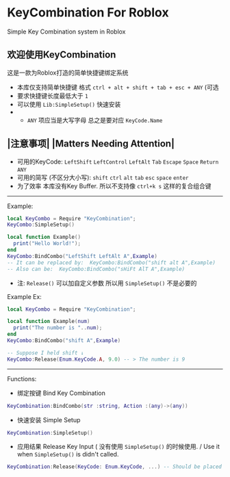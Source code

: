 # KeyCombination For Roblox
Simple Key Combination system in Roblox

## 欢迎使用KeyCombination
这是一款为Roblox打造的简单快捷键绑定系统
* 本库仅支持简单快捷键 格式 `ctrl + alt + shift + tab + esc + ANY` (可选
* 要求快捷键长度最低大于 `1`
* 可以使用 `Lib:SimpleSetup()` 快速安装
* * `ANY` 项应当是大写字母 总之是要对应 `KeyCode.Name`

## |注意事项|   |Matters Needing Attention|
* 可用的KeyCode: `LeftShift` `LeftControl` `LeftAlt` `Tab` `Escape` `Space` `Return` `ANY`   
* 可用的简写 (不区分大小写): `shift` `ctrl` `alt` `tab` `esc` `space` `enter`   
* 为了效率 本库没有Key Buffer. 所以不支持像 `ctrl+k s` 这样的复合组合键
--------------------------------------------------------
Example:
``` Lua
local KeyCombo = Require "KeyCombination";
KeyCombo:SimpleSetup()

local function Example()
  print("Hello World!");
end
KeyCombo:BindCombo("LeftShift LeftAlt A",Example)
-- It can be replaced by:  KeyCombo:BindCombo("shift alt A",Example)
-- Also can be:  KeyCombo:BindCombo("sHiFt AlT A",Example)

```
* 注: `Release()` 可以加自定义参数 所以用 `SimpleSetup()` 不是必要的

Example Ex:
``` Lua
local KeyCombo = Require "KeyCombination";

local function Example(num)
  print("The number is "..num);
end
KeyCombo:BindCombo("shift A",Example)

-- Suppose I held shift ↓
KeyCombo:Release(Enum.KeyCode.A, 9.0) -- > The number is 9
```
--------------------------------------------------------
Functions:
* 绑定按键 Bind Key Combination
``` Lua
KeyCombination:BindCombo(str :string, Action :(any)->(any))
```
* 快速安装 Simple Setup
``` Lua
KeyCombination:SimpleSetup()
```
* 应用结果 Release Key Input  ( 没有使用 `SimpleSetup()` 的时候使用. / Use it when `SimpleSetup()` is didn't called.
``` Lua
KeyCombination:Release(KeyCode: Enum.KeyCode, ...) -- Should be placed under input event
```
